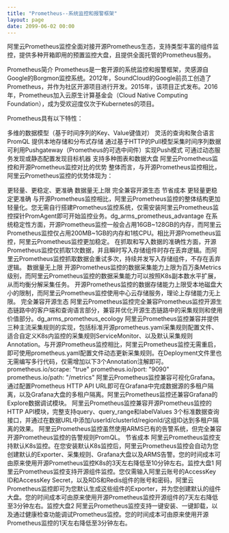 ```yaml
---
title: "Prometheus--系统监控和报警框架"
layout: page
date: 2099-06-02 00:00
---
```



阿里云Prometheus监控全面对接开源Prometheus生态，支持类型丰富的组件监控，提供多种开箱即用的预置监控大盘，且提供全面托管的Prometheus服务。

Prometheus简介
Prometheus是一套开源的系统监控和报警框架，灵感源自Google的Borgmon监控系统。2012年，SoundCloud的Google前员工创造了Prometheus，并作为社区开源项目进行开发。2015年，该项目正式发布。2016年，Prometheus加入云原生计算基金会（Cloud Native Computing Foundation），成为受欢迎度仅次于Kubernetes的项目。

Prometheus具有以下特性：

多维的数据模型（基于时间序列的Key、Value键值对）
灵活的查询和聚合语言PromQL
提供本地存储和分布式存储
通过基于HTTP的Pull模型采集时间序列数据
可利用Pushgateway（Prometheus的可选中间件）实现Push模式
可通过动态服务发现或静态配置发现目标机器
支持多种图表和数据大盘
阿里云Prometheus监控和开源Prometheus监控对比的优势
整体而言，与开源Prometheus监控相比，阿里云Prometheus监控的优势体现为：

更轻量、更稳定、更准确
数据量无上限
完全兼容开源生态
节省成本
更轻量更稳定更准确
与开源Prometheus监控相比，阿里云Prometheus监控的整体结构更加轻量化。您无需自行搭建Prometheus监控系统，仅需安装阿里云Prometheus监控探针PromAgent即可开始监控业务。dg_arms_prometheus_advantage
在系统稳定性方面，开源Prometheus监控一般会占用16GB~128GB的内存，而阿里云Prometheus监控仅占用200MB~1GB的内存和1核CPU。相比开源Prometheus监控，阿里云Prometheus监控更加稳定。
在抓取和写入数据的准确性方面，开源Prometheus监控仅抓取1次数据，并且瞬时写入存储组件时存在丢弃逻辑。而阿里云Prometheus监控抓取数据会重试多次，持续并发写入存储组件，不存在丢弃逻辑。
数据量无上限
开源Prometheus监控的数据采集能力上限为百万条Metrics级别，而阿里云Prometheus监控的数据采集能力可以按照K8s副本数水平扩展，从而均衡分解采集任务。
开源Prometheus监控的数据存储能力上限受本地磁盘大小的限制，而阿里云Prometheus监控使用中心云存储服务，理论上存储能力无上限。
完全兼容开源生态
阿里云Prometheus监控完全兼容Prometheus监控开源生态链路中的客户端和查询语言部分，兼容并优化开源生态链路中的采集规则和使用价值部分。dg_arms_prometheus_ecology
阿里云Prometheus监控兼容并提供三种主流采集规则的实现，包括标准开源prometheus.yaml采集规则配置文件、适合自定义K8s内监控的采集规则ServiceMonitor、以及默认采集规则Annotation。与开源Prometheus监控相比，阿里云Prometheus监控无需重启，即可使用prometheus.yaml配置文件动态更新采集规则。在Deployment文件里也无需编写多行代码，仅需增加以下3个Annotation注解即可。
prometheus.io/scrape: "true"
prometheus.io/port: "9090"
prometheus.io/path: "/metrics"
阿里云Prometheus监控兼容可视化Grafana。通过配置Prometheus HTTP API URL即可在Grafana中完成数据源的多租户隔离，以及Grafana大盘的多租户隔离。阿里云Prometheus监控还兼容Grafana的Explore数据调试模块。
阿里云Prometheus监控兼容开源Prometheus监控的HTTP API模块，完整支持query、query_range和labelValues 3个标准数据查询接口，并通过在数据URL中添加/userId/clusterId/regionId/这组ID达到多租户隔离的效果。
阿里云Prometheus监控虽然使用ARMS已有的告警系统，但完全兼容开源Prometheus监控的告警规则PromQL。
节省成本
阿里云Prometheus监控支持默认K8s监控。在您安装默认K8s监控后，阿里云Prometheus监控会自动为您创建默认的Exporter、采集规则、Grafana大盘以及ARMS告警。您的时间成本可由原来使用开源Prometheus监控K8s的3天左右降低至10分钟左右。监控大盘1
阿里云Prometheus监控支持开源组件监控。您仅需输入阿里云账号的AccessKey ID和AccessKey Secret，以及RDS和Redis组件的账号和密码，阿里云Prometheus监控即可为您默认生成这些组件的Exporter，并为您创建默认的组件大盘。您的时间成本可由原来使用开源Prometheus监控开源组件的7天左右降低至3分钟左右。监控大盘2
阿里云Prometheus监控支持一键安装、一键卸载，以及通过健康检查功能调试Prometheus监控。您的时间成本可由原来使用开源Prometheus监控的1天左右降低至3分钟左右。